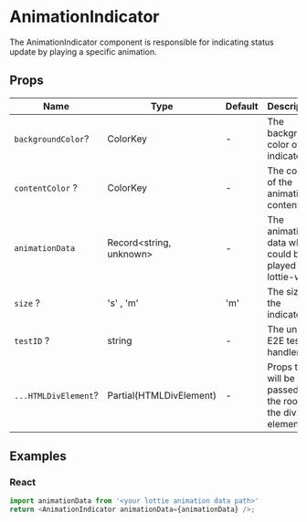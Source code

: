# AnimationIndicator

The AnimationIndicator component is responsible for indicating status update by playing a specific animation.

## Props

| Name                 | Type                    | Default | Description                                               |
| -------------------- | ----------------------- | ------- | --------------------------------------------------------- |
| `backgroundColor`?   | ColorKey                | -       | The background color of the indicator.                    |
| `contentColor` ?     | ColorKey                | -       | The color of the animation content.                       |
| `animationData`      | Record<string, unknown> | -       | The animation data which could be played by lottie-web
| `size` ?             | 's' , 'm'               | 'm'     | The size of the indicator.                                |
| `testID` ?           | string                  | -       | The unique E2E test handler.                              |
| `...HTMLDivElement`? | Partial(HTMLDivElement) | -       | Props that will be passed to the root of the div element. |

## Examples

### React

```javascript
import animationData from '<your lottie animation data path>'
return <AnimationIndicator animationData={animationData} />;
```
